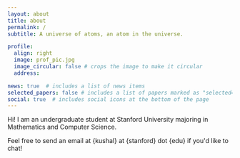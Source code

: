 ```yaml
---
layout: about
title: about
permalink: /
subtitle: A universe of atoms, an atom in the universe.

profile:
  align: right
  image: prof_pic.jpg
  image_circular: false # crops the image to make it circular
  address: 

news: true  # includes a list of news items
selected_papers: false # includes a list of papers marked as "selected={true}"
social: true  # includes social icons at the bottom of the page
---
```


Hi! I am an undergraduate student at Stanford University majoring in Mathematics and Computer Science. 

Feel free to send an email at {kushal} at {stanford} dot {edu} if you'd like to chat!


